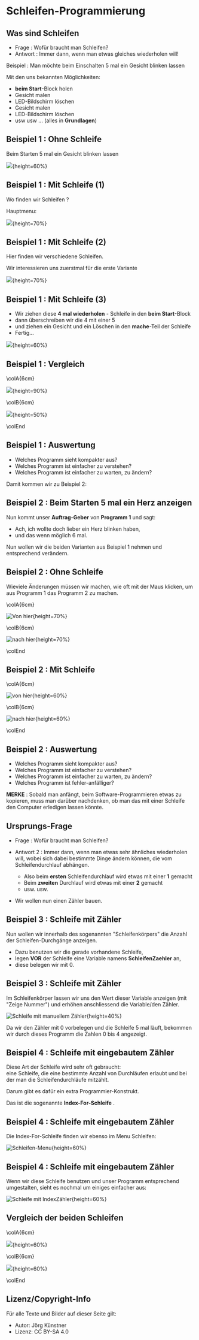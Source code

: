 # Schleifen-Programmierung

## Was sind Schleifen

* Frage : Wofür braucht man Schleifen?  
* Antwort : Immer dann, wenn man etwas gleiches wiederholen will!

Beispiel : Man möchte beim Einschalten 5 mal ein Gesicht blinken lassen

Mit den uns bekannten Möglichkeiten:

* __beim Start__-Block holen
* Gesicht malen
* LED-Bildschirm löschen
* Gesicht malen
* LED-Bildschirm löschen
* usw usw ...  (alles in __Grundlagen__)

## Beispiel 1 : Ohne Schleife

Beim Starten 5 mal ein Gesicht blinken lassen


![](pics/01_OhneSchleife.png){height=60%}


## Beispiel 1 : Mit Schleife (1)

Wo finden wir Schleifen ?

Hauptmenu: 



![](pics/Selection_001.png){height=70%}



## Beispiel 1 : Mit Schleife (2)

Hier finden wir verschiedene Schleifen.  

Wir interessieren uns zuerstmal für die erste Variante

![](pics/Selection_002.png){height=70%}

 

## Beispiel 1 : Mit Schleife (3)

* Wir ziehen diese __4 mal wiederholen__ - Schleife in den __beim Start__-Block  
* dann überschreiben wir die 4 mit einer 5
* und ziehen ein Gesicht und ein Löschen in den __mache__-Teil der Schleife
* Fertig...  

![](pics/02_MitSchleife.png){height=60%}


## Beispiel 1 : Vergleich

\colA{6cm}

![](pics/01_OhneSchleife.png){height=90%}

\colB{6cm}


![](pics/02_MitSchleife.png){height=50%}

\colEnd


## Beispiel 1 : Auswertung

* Welches Programm sieht kompakter aus?
* Welches Programm ist einfacher zu verstehen?
* Welches Programm ist einfacher zu warten, zu ändern?

Damit kommen wir zu Beispiel 2:

## Beispiel 2 : Beim Starten 5 mal ein Herz anzeigen  

Nun kommt unser __Auftrag-Geber__ von __Programm 1__ und sagt:  

* Ach, ich wollte doch lieber ein Herz blinken haben, 
* und das wenn möglich 6 mal.  

Nun wollen wir die beiden Varianten aus Beispiel 1 nehmen und entsprechend verändern.



## Beispiel 2 : Ohne Schleife

Wieviele Änderungen müssen wir machen, wie oft mit der Maus klicken, um aus Programm 1 das Programm 2 zu machen.

\colA{6cm}

![Von hier](pics/01_OhneSchleife.png){height=70%}

\colB{6cm}

![nach hier](pics/03_OhneSchleife.png){height=70%}

\colEnd

## Beispiel 2 : Mit Schleife

\colA{6cm}

![von hier](pics/02_MitSchleife.png){height=60%}

\colB{6cm}

![nach hier](pics/04_MitSchleife.png){height=60%}

\colEnd

## Beispiel 2 : Auswertung

* Welches Programm sieht kompakter aus?
* Welches Programm ist einfacher zu verstehen?
* Welches Programm ist einfacher zu warten, zu ändern?
* Welches Programm ist fehler-anfälliger?

__MERKE__ : Sobald man anfängt, beim Software-Programmieren etwas zu kopieren, muss man darüber nachdenken, 
ob man das mit einer Schleife den Computer erledigen lassen könnte. 



## Ursprungs-Frage

- Frage : Wofür braucht man Schleifen? 

- Antwort 2 : Immer dann, wenn man etwas sehr ähnliches wiederholen will, wobei sich dabei bestimmte Dinge ändern können, die vom Schleifendurchlauf abhängen.
  - Also beim __ersten__ Schleifendurchlauf wird etwas mit einer __1__ gemacht
  - Beim __zweiten__ Durchlauf wird etwas mit einer __2__ gemacht 
  - usw. usw.
- Wir wollen nun einen Zähler bauen.



## Beispiel 3 : Schleife mit Zähler

Nun wollen wir innerhalb des sogenannten "Schleifenkörpers" die Anzahl der Schleifen-Durchgänge anzeigen.

* Dazu benutzen wir die gerade vorhandene Schleife, 
* legen __VOR__ der Schleife eine Variable namens __SchleifenZaehler__ an, 
* diese belegen wir mit 0.

## Beispiel 3 : Schleife mit Zähler

Im Schleifenkörper lassen wir uns den Wert dieser Variable anzeigen (mit "Zeige Nummer") und erhöhen anschliessend die Variable/den Zähler.

![Schleife mit manuellem Zähler](./pics/11_Schleife_mit_Zaehler.png){height=40%}

Da wir den Zähler mit 0 vorbelegen und die Schleife 5 mal läuft, bekommen wir durch dieses Programm die Zahlen 0 bis 4 angezeigt.


## Beispiel 4 : Schleife mit eingebautem Zähler

Diese Art der Schleife wird sehr oft gebraucht:  
eine Schleife, die eine bestimmte Anzahl von Durchläufen erlaubt und bei der man die Schleifendurchläufe mitzählt.

Darum gibt es dafür ein extra Programmier-Konstrukt. 

Das ist die sogenannte __Index-For-Schleife__ .

## Beispiel 4 : Schleife mit eingebautem Zähler

Die Index-For-Schleife finden wir ebenso im Menu Schleifen:

![Schleifen-Menu](./pics/12a_SchleifeMitIndex_Menu.png){height=60%}

## Beispiel 4 : Schleife mit eingebautem Zähler

Wenn wir diese Schleife benutzen und unser Programm entsprechend umgestalten, sieht es nochmal um einiges einfacher aus:  


![Schleife mit IndexZähler](./pics/12_Schleife_mit_IndexZaehler.png){height=60%}


## Vergleich der beiden Schleifen

\colA{6cm}

![](./pics/11_Schleife_mit_Zaehler.png){height=60%}

\colB{6cm}


![](./pics/12_Schleife_mit_IndexZaehler.png){height=60%}

\colEnd

## Lizenz/Copyright-Info
Für alle Texte und Bilder auf dieser Seite gilt:

* Autor: Jörg Künstner
* Lizenz: CC BY-SA 4.0


